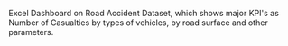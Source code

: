 Excel Dashboard on Road Accident Dataset, which shows major KPI's as Number of Casualties by types of vehicles, by road surface and other parameters.
